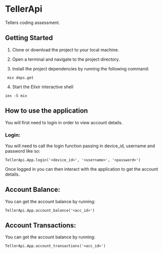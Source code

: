 # TellerApi

Tellers coding assessment.


## Getting Started

1. Clone or download the project to your local machine.

2. Open a terminal and navigate to the project directory.

3. Install the project dependencies by running the following command:

  ```shell
   mix deps.get
  ```

4. Start the Elixir interactive shell
  ```shell
  iex -S mix
  ```


## How to use the application

You will first need to login in order to view account details.

### Login:
You will need to call the login function passing in device_id, username and password like so:
  ```shell
  TellerApi.App.login('<device_id>', '<username>', '<password>')
  ```

Once logged in you can then interact with the application to get the account details.


## Account Balance:
You can get the account balance by running:
  ```shell
  TellerApi.App.account_balance('<acc_id>')
  ```



## Account Transactions:
You can get the account balance by running:
  ```shell
  TellerApi.App.account_transactions('<acc_id>')
  ```



